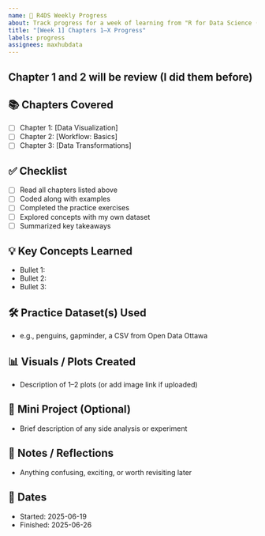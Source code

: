 ```yaml
---
name: 📘 R4DS Weekly Progress
about: Track progress for a week of learning from "R for Data Science (2e)"
title: "[Week 1] Chapters 1–X Progress"
labels: progress
assignees: maxhubdata
---
```


## Chapter 1 and 2 will be review (I did them before)

## 📚 Chapters Covered
- [ ] Chapter 1: [Data Visualization]
- [ ] Chapter 2: [Workflow: Basics]
- [ ] Chapter 3: [Data Transformations]

## ✅ Checklist

- [ ] Read all chapters listed above
- [ ] Coded along with examples
- [ ] Completed the practice exercises
- [ ] Explored concepts with my own dataset
- [ ] Summarized key takeaways

## 💡 Key Concepts Learned
- Bullet 1:
- Bullet 2:
- Bullet 3:

## 🛠️ Practice Dataset(s) Used
- e.g., penguins, gapminder, a CSV from Open Data Ottawa

## 📊 Visuals / Plots Created
- Description of 1–2 plots (or add image link if uploaded)

## 🧪 Mini Project (Optional)
- Brief description of any side analysis or experiment

## 📝 Notes / Reflections
- Anything confusing, exciting, or worth revisiting later

## 📅 Dates
- Started: 2025-06-19
- Finished: 2025-06-26
